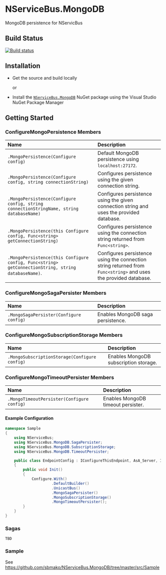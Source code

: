 NServiceBus.MongoDB
===================

MongoDB persistence for NServicBus

Build Status
-

[![Build status](https://ci.appveyor.com/api/projects/status/49hk227un4haesop)](https://ci.appveyor.com/project/sbmako/nservicebus-mongodb)

Installation
-
* Get the source and build locally

 	 or

* Install the [`NServiceBus.MongoDB`](https://www.nuget.org/packages/NServiceBus.MongoDB/) NuGet package using the Visual Studio NuGet Package Manager

Getting Started
-
### ConfigureMongoPersistence Members

|Name | Description |
|:-----|:-------------|
| `.MongoPersistence(Configure config)` | Default MongoDB persistence using `localhost:27172`. |
| `.MongoPersistence(Configure config, string connectionString)` | Configures persistence using the given connection string.  |
| `.MongoPersistence(Configure config, string connectionStringName, string databaseName)` | Configures persistence using the given connection string and uses the provided database. |
| `.MongoPersistence(this Configure config, Func<string> getConnectionString)` | Configures persistence using the connection string returned from `Func<string>`. |
| `.MongoPersistence(this Configure config, Func<string> getConnectionString, string databaseName)`. | Configures persistence using the connection string returned from `Func<string>` and uses the provided database. |

### ConfigureMongoSagaPersister Members

|Name | Description |
|:-----|:-------------|
| `.MongoSagaPersister(Configure config)` | Enables MongoDB saga persistence. |

### ConfigureMongoSubscriptionStorage Members

|Name | Description |
|:-----|:-------------|
| `.MongoSubscriptionStorage(Configure config)` | Enables MongoDB subscription storage. |

### ConfigureMongoTimeoutPersister Members

|Name | Description |
|:-----|:-------------|
| `.MongoTimeoutPersister(Configure config)` | Enables MongoDB timeout persister. |

#### Example Configuration

```csharp
namespace Sample
{
    using NServiceBus;
    using NServiceBus.MongoDB.SagaPersister;
    using NServiceBus.MongoDB.SubscriptionStorage;
    using NServiceBus.MongoDB.TimeoutPersister;

    public class EndpointConfig : IConfigureThisEndpoint, AsA_Server, IWantCustomInitialization
    {
        public void Init()
        {
            Configure.With()
                     .DefaultBuilder()
                     .UnicastBus()
                     .MongoSagaPersister()
                     .MongoSubscriptionStorage()
                     .MongoTimeoutPersister();
        }
    }
}

```
### Sagas

``` TBD ```

### Sample

See https://github.com/sbmako/NServiceBus.MongoDB/tree/master/src/Sample
